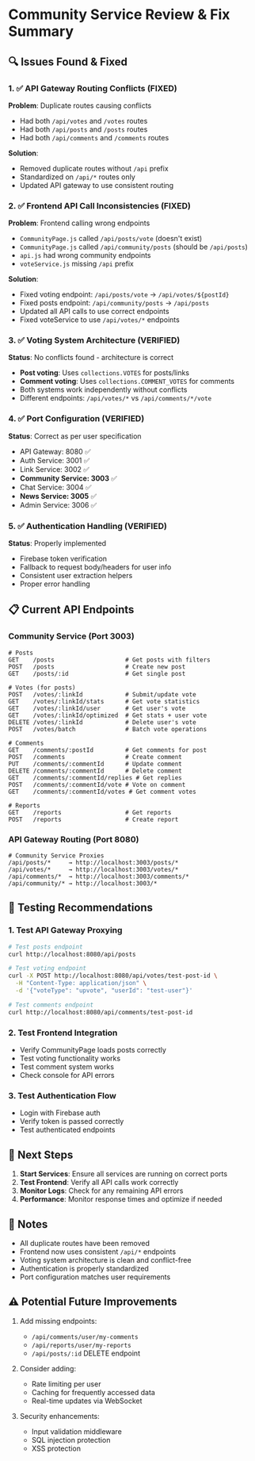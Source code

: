 # Community Service Review & Fix Summary

## 🔍 Issues Found & Fixed

### 1. ✅ API Gateway Routing Conflicts (FIXED)
**Problem**: Duplicate routes causing conflicts
- Had both `/api/votes` and `/votes` routes
- Had both `/api/posts` and `/posts` routes  
- Had both `/api/comments` and `/comments` routes

**Solution**: 
- Removed duplicate routes without `/api` prefix
- Standardized on `/api/*` routes only
- Updated API gateway to use consistent routing

### 2. ✅ Frontend API Call Inconsistencies (FIXED)
**Problem**: Frontend calling wrong endpoints
- `CommunityPage.js` called `/api/posts/vote` (doesn't exist)
- `CommunityPage.js` called `/api/community/posts` (should be `/api/posts`)
- `api.js` had wrong community endpoints
- `voteService.js` missing `/api` prefix

**Solution**:
- Fixed voting endpoint: `/api/posts/vote` → `/api/votes/${postId}`
- Fixed posts endpoint: `/api/community/posts` → `/api/posts`
- Updated all API calls to use correct endpoints
- Fixed voteService to use `/api/votes/*` endpoints

### 3. ✅ Voting System Architecture (VERIFIED)
**Status**: No conflicts found - architecture is correct
- **Post voting**: Uses `collections.VOTES` for posts/links
- **Comment voting**: Uses `collections.COMMENT_VOTES` for comments
- Both systems work independently without conflicts
- Different endpoints: `/api/votes/*` vs `/api/comments/*/vote`

### 4. ✅ Port Configuration (VERIFIED)
**Status**: Correct as per user specification
- API Gateway: 8080 ✅
- Auth Service: 3001 ✅
- Link Service: 3002 ✅
- **Community Service: 3003** ✅
- Chat Service: 3004 ✅
- **News Service: 3005** ✅
- Admin Service: 3006 ✅

### 5. ✅ Authentication Handling (VERIFIED)
**Status**: Properly implemented
- Firebase token verification
- Fallback to request body/headers for user info
- Consistent user extraction helpers
- Proper error handling

## 📋 Current API Endpoints

### Community Service (Port 3003)
```
# Posts
GET    /posts                    # Get posts with filters
POST   /posts                    # Create new post
GET    /posts/:id                # Get single post

# Votes (for posts)
POST   /votes/:linkId            # Submit/update vote
GET    /votes/:linkId/stats      # Get vote statistics
GET    /votes/:linkId/user       # Get user's vote
GET    /votes/:linkId/optimized  # Get stats + user vote
DELETE /votes/:linkId            # Delete user's vote
POST   /votes/batch              # Batch vote operations

# Comments
GET    /comments/:postId         # Get comments for post
POST   /comments                 # Create comment
PUT    /comments/:commentId      # Update comment
DELETE /comments/:commentId      # Delete comment
GET    /comments/:commentId/replies # Get replies
POST   /comments/:commentId/vote # Vote on comment
GET    /comments/:commentId/votes # Get comment votes

# Reports
GET    /reports                  # Get reports
POST   /reports                  # Create report
```

### API Gateway Routing (Port 8080)
```
# Community Service Proxies
/api/posts/*     → http://localhost:3003/posts/*
/api/votes/*     → http://localhost:3003/votes/*
/api/comments/*  → http://localhost:3003/comments/*
/api/community/* → http://localhost:3003/*
```

## 🧪 Testing Recommendations

### 1. Test API Gateway Proxying
```bash
# Test posts endpoint
curl http://localhost:8080/api/posts

# Test voting endpoint
curl -X POST http://localhost:8080/api/votes/test-post-id \
  -H "Content-Type: application/json" \
  -d '{"voteType": "upvote", "userId": "test-user"}'

# Test comments endpoint
curl http://localhost:8080/api/comments/test-post-id
```

### 2. Test Frontend Integration
- Verify CommunityPage loads posts correctly
- Test voting functionality works
- Test comment system works
- Check console for API errors

### 3. Test Authentication Flow
- Login with Firebase auth
- Verify token is passed correctly
- Test authenticated endpoints

## 🚀 Next Steps

1. **Start Services**: Ensure all services are running on correct ports
2. **Test Frontend**: Verify all API calls work correctly
3. **Monitor Logs**: Check for any remaining API errors
4. **Performance**: Monitor response times and optimize if needed

## 📝 Notes

- All duplicate routes have been removed
- Frontend now uses consistent `/api/*` endpoints
- Voting system architecture is clean and conflict-free
- Authentication is properly standardized
- Port configuration matches user requirements

## ⚠️ Potential Future Improvements

1. Add missing endpoints:
   - `/api/comments/user/my-comments`
   - `/api/reports/user/my-reports`
   - `/api/posts/:id` DELETE endpoint

2. Consider adding:
   - Rate limiting per user
   - Caching for frequently accessed data
   - Real-time updates via WebSocket

3. Security enhancements:
   - Input validation middleware
   - SQL injection protection
   - XSS protection
